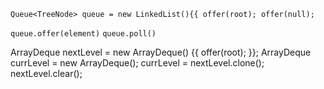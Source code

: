  `Queue<TreeNode> queue = new LinkedList(){{ offer(root); offer(null); `

 `queue.offer(element)`
 `queue.poll()`



ArrayDeque<TreeNode> nextLevel = new ArrayDeque() {{ offer(root); }};
    ArrayDeque<TreeNode> currLevel = new ArrayDeque();
currLevel = nextLevel.clone();
nextLevel.clear();

